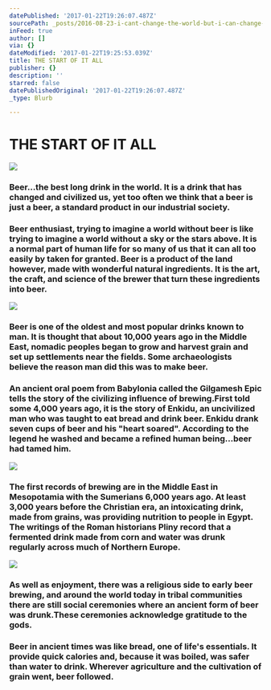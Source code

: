```yaml
---
datePublished: '2017-01-22T19:26:07.487Z'
sourcePath: _posts/2016-08-23-i-cant-change-the-world-but-i-can-change-the-world-in-me.md
inFeed: true
author: []
via: {}
dateModified: '2017-01-22T19:25:53.039Z'
title: THE START OF IT ALL
publisher: {}
description: ''
starred: false
datePublishedOriginal: '2017-01-22T19:26:07.487Z'
_type: Blurb

---
```

# THE START OF IT ALL
![](https://the-grid-user-content.s3-us-west-2.amazonaws.com/80db8f59-bf73-4bc9-b375-226fcd8073fe.jpg)

### Beer...the best long drink in the world. It is a drink that has changed and civilized us, yet too often we think that a beer is just a beer, a standard product in our industrial society.

### Beer enthusiast, trying to imagine a world without beer is like trying to imagine a world without a sky or the stars above. It is a normal part of human life for so many of us that it can all too easily by taken for granted. Beer is a product of the land however, made with wonderful natural ingredients. It is the art, the craft, and science of the brewer that turn these ingredients into beer.
![](https://the-grid-user-content.s3-us-west-2.amazonaws.com/59f6c935-46b3-4b3b-8454-4e3481c9b749.jpg)

### Beer is one of the oldest and most popular drinks known to man. It is thought that about 10,000 years ago in the Middle East, nomadic peoples began to grow and harvest grain and set up settlements near the fields. Some archaeologists believe the reason man did this was to make beer.

### An ancient oral poem from Babylonia called the Gilgamesh Epic tells the story of the civilizing influence of brewing.First told some 4,000 years ago, it is the story of Enkidu, an uncivilized man who was taught to eat bread and drink beer. Enkidu drank seven cups of beer and his "heart soared". According to the legend he washed and became a refined human being...beer had tamed him.
![](https://the-grid-user-content.s3-us-west-2.amazonaws.com/30f8f05e-6d35-4bba-a489-93bd15556ef9.jpg)

### The first records of brewing are in the Middle East in Mesopotamia with the Sumerians 6,000 years ago. At least 3,000 years before the Christian era, an intoxicating drink, made from grains, was providing nutrition to people in Egypt. The writings of the Roman historians Pliny record that a fermented drink made from corn and water was drunk regularly across much of Northern Europe.
![](https://the-grid-user-content.s3-us-west-2.amazonaws.com/395544b4-f82f-4cc9-93e8-3a9b873a4c2e.jpg)

### As well as enjoyment, there was a religious side to early beer brewing, and around the world today in tribal communities there are still social ceremonies where an ancient form of beer was drunk.These ceremonies acknowledge gratitude to the gods.

### Beer in ancient times was like bread, one of life's essentials. It provide quick calories and, because it was boiled, was safer than water to drink. Wherever agriculture and the cultivation of grain went, beer followed.